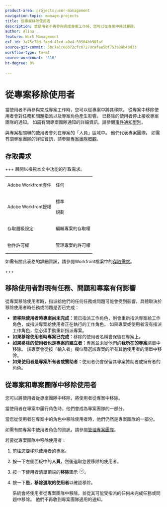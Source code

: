 ```yaml
---
product-area: projects;user-management
navigation-topic: manage-projects
title: 從專案移除使用者
description: 當使用者不再參與完成專案工作時，您可以從專案中將其移除。
author: Alina
feature: Work Management
exl-id: 3a75c78d-faed-41cd-a0a4-59504bb981af
source-git-commit: 5bc7a1c00b72cfc07270cafee5bf753989b48d33
workflow-type: tm+mt
source-wordcount: '510'
ht-degree: 0%

---
```


# 從專案移除使用者

當使用者不再參與完成專案工作時，您可以從專案中將其移除。 從專案中移除使用者會對任務和問題指派以及專案角色產生影響。 已移除的使用者停止接收專案團隊的通知。 如需有關專案團隊通知的詳細資訊，請參閱[事件通知型別](../../../administration-and-setup/manage-workfront/emails/event-notifications-available-in-wf.md)。

與專案相關聯的使用者會列在專案的「人員」區域中。 他們代表專案團隊。 如需有關專案團隊的詳細資訊，請參閱[專案團隊概觀](../../../manage-work/projects/planning-a-project/project-team-overview.md)。

## 存取需求

+++ 展開以檢視本文中功能的存取需求。 

<table style="table-layout:auto"> 
 <col> 
 <col> 
 <tbody> 
  <tr> 
   <td role="rowheader">Adobe Workfront套件</td> 
   <td> <p>任何</p> </td> 
  </tr> 
  <tr> 
   <td role="rowheader">Adobe Workfront授權</td> 
   <td> <p>標準</p> 
   <p>規劃</p> </td> 
  </tr> 
  <tr> 
   <td role="rowheader">存取層級設定</td> 
   <td> <p>編輯專案的存取權</p> </td> 
  </tr> 
  <tr> 
   <td role="rowheader">物件許可權</td> 
   <td> <p>管理專案的許可權</p> </td> 
  </tr> 
 </tbody> 
</table>

如需有關此表格的詳細資訊，請參閱Workfront檔案中的[存取需求](/help/quicksilver/administration-and-setup/add-users/access-levels-and-object-permissions/access-level-requirements-in-documentation.md)。

+++

<!--Old:

<table style="table-layout:auto"> 
 <col> 
 <col> 
 <tbody> 
  <tr> 
   <td role="rowheader">Adobe Workfront plan*</td> 
   <td> <p>Any</p> </td> 
  </tr> 
  <tr> 
   <td role="rowheader">Adobe Workfront license*</td> 
   <td> <p>Plan </p> </td> 
  </tr> 
  <tr> 
   <td role="rowheader">Access level configurations*</td> 
   <td> <p>Edit access to Projects</p> <p><b>NOTE</b>
   
   If you still don't have access, ask your Workfront administrator if they set additional restrictions in your access level. For information on how a Workfront administrator can modify your access level, see <a href="../../../administration-and-setup/add-users/configure-and-grant-access/create-modify-access-levels.md" class="MCXref xref">Create or modify custom access levels</a>.</p> </td> 
  </tr> 
  <tr> 
   <td role="rowheader">Object permissions</td> 
   <td> <p>Manage permissions on the project</p> <p>For information on requesting additional access, see <a href="../../../workfront-basics/grant-and-request-access-to-objects/request-access.md" class="MCXref xref">Request access to objects </a>.</p> </td> 
  </tr> 
 </tbody> 
</table>-->

## 移除使用者對現有任務、問題和專案有何影響

從專案移除使用者時，指派給他們的任何任務或問題可能會受到影響，具體取決於移除使用者時任務或問題是否已完成：

* **若移除使用者時專案尚未完成：**&#x200B;若已指派工作角色，則會重新指派專案給工作角色，或指派專案給使用者正在執行的工作角色。 如果專案或使用者沒有指派工作角色，您必須手動重新指派專案。
* **如果移除使用者時專案已完成：**&#x200B;移除的使用者名稱會保留在專案上。
* **如果移除的使用者也是專案的建立者：**&#x200B;專案並未從他們的&#x200B;**我所在的專案**&#x200B;清單中移除。 該專案會從按「輸入者」欄位篩選該專案的所有其他使用者的清單中移除。
* **如果使用者是專案所有者或贊助者：**&#x200B;使用者仍會保留其專案贊助者或擁有者的角色。

## 從專案和專案團隊中移除使用者

您可以將使用者從專案團隊中移除，將使用者從專案中移除。

當使用者在專案中履行角色時，他們會成為專案團隊的一部分。

當您從使用者在專案中的角色中移除使用者時，他們仍然是專案團隊的一部分。

如需有關專案中使用者角色的資訊，請參閱[管理專案團隊](../planning-a-project/manage-project-team.md)。

若要從專案團隊中移除使用者：

1. 前往您要移除使用者的專案。

1. 按一下左側面板中的&#x200B;**人員**，然後選取您要移除的使用者。

1. 按一下使用者清單頂端的&#x200B;**移除**&#x200B;圖示![移除專案](assets/remove-icon---x-in-circle.png)。

1. 按一下&#x200B;**是，移除選取的使用者**&#x200B;以確認移除。

   系統會將使用者從專案團隊中移除，並從其可能受指派的任何未完成任務或問題中移除。 他們不再收到專案團隊適用的通知。
